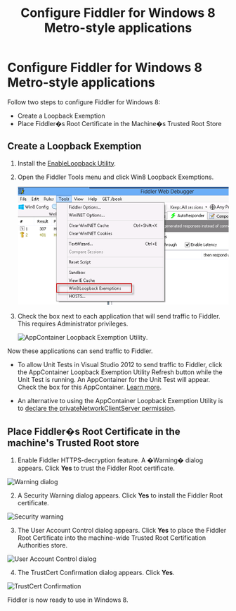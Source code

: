 ﻿---
title: Configure Fiddler for Windows 8 Metro-style applications
slug: Windows8Config
tags: Configuration, Windows 8, Certificate, Metro, Loopback
publish: true
---

<!-- http://fiddler2.com/Fiddler/help/AndroidNexus7.asp -->

Configure Fiddler for Windows 8 Metro-style applications
========================================================

Follow two steps to configure Fiddler for Windows 8:

+ Create a Loopback Exemption
+ Place Fiddler�s Root Certificate in the Machine�s Trusted Root Store

Create a Loopback Exemption
---------------------------

1.	Install the [EnableLoopback Utility][1].
2.	Open the Fiddler Tools menu and click Win8 Loopback Exemptions. 

      ![Fiddler Tools menu][2]



3.    Check the box next to each application that will send traffic to Fiddler.  This requires Administrator privileges.

      ![AppContainer Loopback Exemption Utility][3].

Now these applications can send traffic to Fiddler.

* To allow Unit Tests in Visual Studio 2012 to send traffic to Fiddler, click the AppContainer Loopback Exemption Utility Refresh button while the Unit Test is running. An AppContainer for the Unit Test will appear. Check the box for this AppContainer. [Learn more][4].  

* An alternative to using the AppContainer Loopback Exemption Utility is to [declare the privateNetworkClientServer permission][5].

Place Fiddler�s Root Certificate in the machine's Trusted Root store
--------------------------------------------------------------------

1.	Enable Fiddler HTTPS-decryption feature. A �Warning� dialog appears. Click **Yes** to trust the Fiddler Root certificate.

 ![Warning dialog][6]

2.	A Security Warning dialog appears. Click **Yes** to install the Fiddler Root certificate.

 ![Security warning][7]

3.	The User Account Control dialog appears. Click **Yes** to place the Fiddler Root Certificate into the machine-wide Trusted Root Certification Authorities store.

 ![User Account Control dialog][8]

4.	The TrustCert Confirmation dialog appears. Click **Yes**.

 ![TrustCert Confirmation][9]

Fiddler is now ready to use in Windows 8.

[1]: https://www.fiddler2.com/dl/EnableLoopbackUtility.exe
[2]: /images/ModelDoc/ToolsMenuLoopbackExemptions.png "Fiddler Tools menu"
[3]: /path/img2.jpg "AppContainer Loopback Exemption Utility"
[4]: http://stackoverflow.com/questions/13360309/using-fiddler-with-windows-store-unit-test
[5]: http://msdn.microsoft.com/en-us/library/windows/apps/br211380
[6]: /path/img3.jpg "Trust Fiddler Root certificate warning dialog" 
[7]: /path/img4.jpg "Install Fiddler Root certificate security warning dialog"
[8]: /path/img5.jpg "User Account Control dialog"
[9]: /path/img6.jpg "TrustCert Confirmation dialog"
